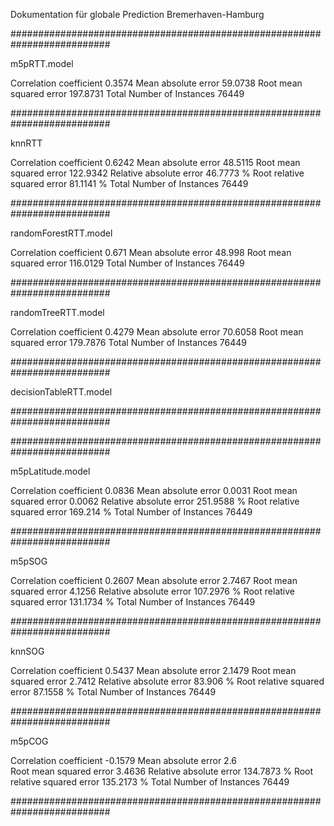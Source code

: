 Dokumentation für globale Prediction Bremerhaven-Hamburg

##########################################################################

m5pRTT.model

Correlation coefficient                  0.3574
Mean absolute error                     59.0738
Root mean squared error                197.8731
Total Number of Instances            76449     

##########################################################################

knnRTT

Correlation coefficient                  0.6242
Mean absolute error                     48.5115
Root mean squared error                122.9342
Relative absolute error                 46.7773 %
Root relative squared error             81.1141 %
Total Number of Instances            76449     


##########################################################################

randomForestRTT.model

Correlation coefficient                  0.671 
Mean absolute error                     48.998 
Root mean squared error                116.0129
Total Number of Instances            76449 


##########################################################################

randomTreeRTT.model

Correlation coefficient                  0.4279
Mean absolute error                     70.6058
Root mean squared error                179.7876
Total Number of Instances            76449

##########################################################################

decisionTableRTT.model

##########################################################################

##########################################################################

m5pLatitude.model

Correlation coefficient                  0.0836
Mean absolute error                      0.0031
Root mean squared error                  0.0062
Relative absolute error                251.9588 %
Root relative squared error            169.214  %
Total Number of Instances            76449

##########################################################################

m5pSOG

Correlation coefficient                  0.2607
Mean absolute error                      2.7467
Root mean squared error                  4.1256
Relative absolute error                107.2976 %
Root relative squared error            131.1734 %
Total Number of Instances            76449   

##########################################################################

knnSOG

Correlation coefficient                  0.5437
Mean absolute error                      2.1479
Root mean squared error                  2.7412
Relative absolute error                 83.906  %
Root relative squared error             87.1558 %
Total Number of Instances            76449    

##########################################################################

m5pCOG

Correlation coefficient                 -0.1579
Mean absolute error                      2.6   
Root mean squared error                  3.4636
Relative absolute error                134.7873 %
Root relative squared error            135.2173 %
Total Number of Instances            76449     

##########################################################################
